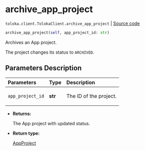 # archive_app_project
`toloka.client.TolokaClient.archive_app_project` | [Source code](https://github.com/Toloka/toloka-kit/blob/v1.1.4/src/client/__init__.py#L3638)

```python
archive_app_project(self, app_project_id: str)
```

Archives an App project.


The project changes its status to `ARCHIVED`.

## Parameters Description

| Parameters | Type | Description |
| :----------| :----| :-----------|
`app_project_id`|**str**|<p>The ID of the project.</p>

* **Returns:**

  The App project with updated status.

* **Return type:**

  [AppProject](toloka.client.app.AppProject.md)
